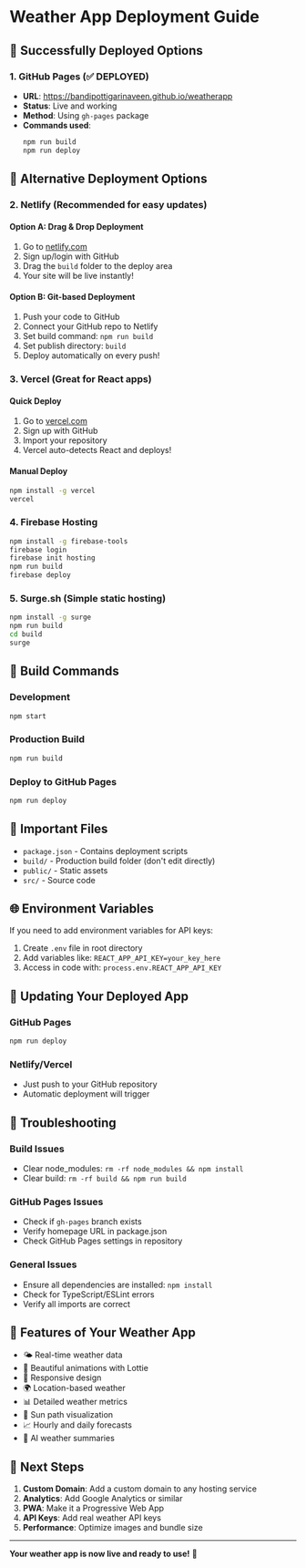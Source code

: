 # Weather App Deployment Guide

## 🚀 Successfully Deployed Options

### 1. GitHub Pages (✅ DEPLOYED)
- **URL**: https://bandipottigarinaveen.github.io/weatherapp
- **Status**: Live and working
- **Method**: Using `gh-pages` package
- **Commands used**:
  ```bash
  npm run build
  npm run deploy
  ```

## 🔄 Alternative Deployment Options

### 2. Netlify (Recommended for easy updates)

#### Option A: Drag & Drop Deployment
1. Go to [netlify.com](https://netlify.com)
2. Sign up/login with GitHub
3. Drag the `build` folder to the deploy area
4. Your site will be live instantly!

#### Option B: Git-based Deployment
1. Push your code to GitHub
2. Connect your GitHub repo to Netlify
3. Set build command: `npm run build`
4. Set publish directory: `build`
5. Deploy automatically on every push!

### 3. Vercel (Great for React apps)

#### Quick Deploy
1. Go to [vercel.com](https://vercel.com)
2. Sign up with GitHub
3. Import your repository
4. Vercel auto-detects React and deploys!

#### Manual Deploy
```bash
npm install -g vercel
vercel
```

### 4. Firebase Hosting

```bash
npm install -g firebase-tools
firebase login
firebase init hosting
npm run build
firebase deploy
```

### 5. Surge.sh (Simple static hosting)

```bash
npm install -g surge
npm run build
cd build
surge
```

## 🔧 Build Commands

### Development
```bash
npm start
```

### Production Build
```bash
npm run build
```

### Deploy to GitHub Pages
```bash
npm run deploy
```

## 📁 Important Files

- `package.json` - Contains deployment scripts
- `build/` - Production build folder (don't edit directly)
- `public/` - Static assets
- `src/` - Source code

## 🌐 Environment Variables

If you need to add environment variables for API keys:

1. Create `.env` file in root directory
2. Add variables like: `REACT_APP_API_KEY=your_key_here`
3. Access in code with: `process.env.REACT_APP_API_KEY`

## 🔄 Updating Your Deployed App

### GitHub Pages
```bash
npm run deploy
```

### Netlify/Vercel
- Just push to your GitHub repository
- Automatic deployment will trigger

## 🐛 Troubleshooting

### Build Issues
- Clear node_modules: `rm -rf node_modules && npm install`
- Clear build: `rm -rf build && npm run build`

### GitHub Pages Issues
- Check if `gh-pages` branch exists
- Verify homepage URL in package.json
- Check GitHub Pages settings in repository

### General Issues
- Ensure all dependencies are installed: `npm install`
- Check for TypeScript/ESLint errors
- Verify all imports are correct

## 📱 Features of Your Weather App

- 🌤️ Real-time weather data
- 🎨 Beautiful animations with Lottie
- 📱 Responsive design
- 🌍 Location-based weather
- 📊 Detailed weather metrics
- 🌅 Sun path visualization
- 📈 Hourly and daily forecasts
- 🤖 AI weather summaries

## 🎯 Next Steps

1. **Custom Domain**: Add a custom domain to any hosting service
2. **Analytics**: Add Google Analytics or similar
3. **PWA**: Make it a Progressive Web App
4. **API Keys**: Add real weather API keys
5. **Performance**: Optimize images and bundle size

---

**Your weather app is now live and ready to use!** 🌟
